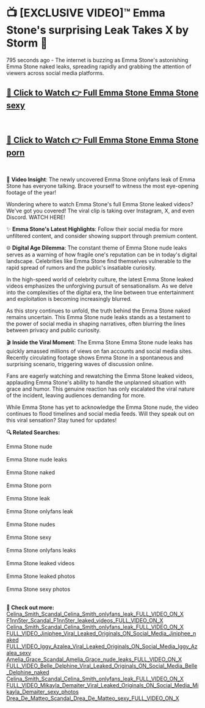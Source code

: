 # 📺 [EXCLUSIVE VIDEO]™ Emma Stone's surprising Leak Takes X by Storm 🚀

795 seconds ago - The internet is buzzing as Emma Stone's astonishing Emma Stone naked leaks, spreading rapidly and grabbing the attention of viewers across social media platforms.

<h2><a href="https://github-6l9.pages.dev/link1">🔗 Click to Watch 👉 Full Emma Stone Emma Stone sexy</a></h2><br>
<h2><a href="https://github-6l9.pages.dev/link2">🔗 Click to Watch 👉 Full Emma Stone Emma Stone porn</a></h2><br>

🎥 **Video Insight**: The newly uncovered Emma Stone onlyfans leak of Emma Stone has everyone talking. Brace yourself to witness the most eye-opening footage of the year!

Wondering where to watch Emma Stone's full Emma Stone leaked videos? We've got you covered! The viral clip is taking over Instagram, X, and even Discord. WATCH HERE!

✨ **Emma Stone's Latest Highlights**: Follow their social media for more unfiltered content, and consider showing support through premium content.

🌐 **Digital Age Dilemma**: The constant theme of Emma Stone nude leaks serves as a warning of how fragile one's reputation can be in today's digital landscape. Celebrities like Emma Stone find themselves vulnerable to the rapid spread of rumors and the public's insatiable curiosity.

In the high-speed world of celebrity culture, the latest Emma Stone leaked videos emphasizes the unforgiving pursuit of sensationalism. As we delve into the complexities of the digital era, the line between true entertainment and exploitation is becoming increasingly blurred.

As this story continues to unfold, the truth behind the Emma Stone naked remains uncertain. This Emma Stone nude leaks stands as a testament to the power of social media in shaping narratives, often blurring the lines between privacy and public curiosity.

🎬 **Inside the Viral Moment**: The Emma Stone Emma Stone nude leaks has quickly amassed millions of views on fan accounts and social media sites. Recently circulating footage shows Emma Stone in a spontaneous and surprising scenario, triggering waves of discussion online.

Fans are eagerly watching and rewatching the Emma Stone leaked videos, applauding Emma Stone's ability to handle the unplanned situation with grace and humor. This genuine reaction has only escalated the viral nature of the incident, leaving audiences demanding for more.

While Emma Stone has yet to acknowledge the Emma Stone nude, the video continues to flood timelines and social media feeds. Will they speak out on this viral sensation? Stay tuned for updates!

<strong>🔍 Related Searches:</strong>

Emma Stone nude
<br><br>
Emma Stone nude leaks
<br><br>
Emma Stone naked
<br><br>
Emma Stone porn
<br><br>
Emma Stone leak
<br><br>
Emma Stone onlyfans leak
<br><br>
Emma Stone nudes
<br><br>
Emma Stone sexy
<br><br>
Emma Stone onlyfans leaks
<br><br>
Emma Stone leaked videos
<br><br>
Emma Stone leaked photos
<br><br>
Emma Stone sexy photos
<br><br>



<strong>🔗 Check out more:</strong><br>
<a href="./Celina_Smith_Scandal_Celina_Smith_onlyfans_leak_FULL_VIDEO_ON_X.md">Celina_Smith_Scandal_Celina_Smith_onlyfans_leak_FULL_VIDEO_ON_X</a><br>
<a href="./F1nn5ter_Scandal_F1nn5ter_leaked_videos_FULL_VIDEO_ON_X.md">F1nn5ter_Scandal_F1nn5ter_leaked_videos_FULL_VIDEO_ON_X</a><br>
<a href="./Celina_Smith_Scandal_Celina_Smith_onlyfans_leak_FULL_VIDEO_ON_X.md">Celina_Smith_Scandal_Celina_Smith_onlyfans_leak_FULL_VIDEO_ON_X</a><br>
<a href="./FULL_VIDEO_Jiniphee_Viral_Leaked_Originals_ON_Social_Media_Jiniphee_naked.md">FULL_VIDEO_Jiniphee_Viral_Leaked_Originals_ON_Social_Media_Jiniphee_naked</a><br>
<a href="./FULL_VIDEO_Iggy_Azalea_Viral_Leaked_Originals_ON_Social_Media_Iggy_Azalea_sexy.md">FULL_VIDEO_Iggy_Azalea_Viral_Leaked_Originals_ON_Social_Media_Iggy_Azalea_sexy</a><br>
<a href="./Amelia_Grace_Scandal_Amelia_Grace_nude_leaks_FULL_VIDEO_ON_X.md">Amelia_Grace_Scandal_Amelia_Grace_nude_leaks_FULL_VIDEO_ON_X</a><br>
<a href="./FULL_VIDEO_Belle_Delphine_Viral_Leaked_Originals_ON_Social_Media_Belle_Delphine_naked.md">FULL_VIDEO_Belle_Delphine_Viral_Leaked_Originals_ON_Social_Media_Belle_Delphine_naked</a><br>
<a href="./Celina_Smith_Scandal_Celina_Smith_onlyfans_leak_FULL_VIDEO_ON_X.md">Celina_Smith_Scandal_Celina_Smith_onlyfans_leak_FULL_VIDEO_ON_X</a><br>
<a href="./FULL_VIDEO_Mikayla_Demaiter_Viral_Leaked_Originals_ON_Social_Media_Mikayla_Demaiter_sexy_photos.md">FULL_VIDEO_Mikayla_Demaiter_Viral_Leaked_Originals_ON_Social_Media_Mikayla_Demaiter_sexy_photos</a><br>
<a href="./Drea_De_Matteo_Scandal_Drea_De_Matteo_sexy_FULL_VIDEO_ON_X.md">Drea_De_Matteo_Scandal_Drea_De_Matteo_sexy_FULL_VIDEO_ON_X</a><br>
